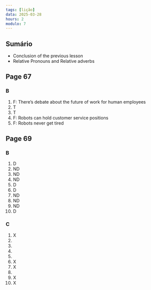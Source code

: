 ```yaml
---
tags: [lição]
data: 2025-03-28
hours: 2
modulo: 7
---
```


## Sumário
- Conclusion of the previous lesson
- Relative Pronouns and Relative adverbs

## Page 67

### B
1. F: There’s debate about the future of work for human employees
2. T
3. T
4. F: Robots can hold customer service positions
5. F: Robots never get tired

## Page 69

### B
1. D
2. ND
3. ND
4. ND
5. D
6. D
7. ND
8. ND
9. ND
10. D
### C
1. X
2.
3.
4.
5.
6. X
7. X
8.
9. X
10. X
